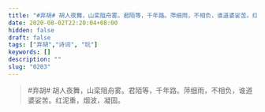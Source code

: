 ```yaml
---
title: "#弃胡# 胡人夜舞，山栾阻舟雾。君陌等，千年路。萍细雨，不相负，谁道婆娑苦。红泥重，烟波，凝固。"
date: 2020-08-02T22:20:04+08:00
hidden: false
draft: false
tags: ["弃胡","诗词", "玩"]
keywords: []
description: ""
slug: "0203"
---
```


> #弃胡# 胡人夜舞，山栾阻舟雾。君陌等，千年路。萍细雨，不相负，谁道婆娑苦。红泥重，烟波，凝固。